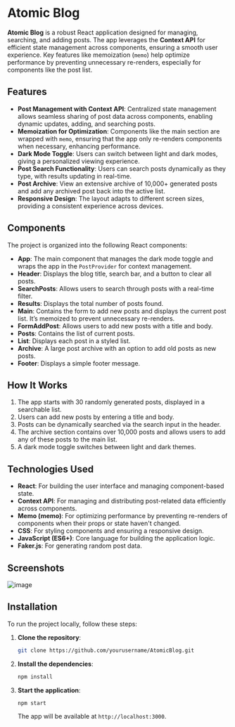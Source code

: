 # Atomic Blog

**Atomic Blog** is a robust React application designed for managing, searching, and adding posts. The app leverages the **Context API** for efficient state management across components, ensuring a smooth user experience. Key features like memoization (`memo`) help optimize performance by preventing unnecessary re-renders, especially for components like the post list.

## Features

- **Post Management with Context API**: Centralized state management allows seamless sharing of post data across components, enabling dynamic updates, adding, and searching posts.
- **Memoization for Optimization**: Components like the main section are wrapped with `memo`, ensuring that the app only re-renders components when necessary, enhancing performance.
- **Dark Mode Toggle**: Users can switch between light and dark modes, giving a personalized viewing experience.
- **Post Search Functionality**: Users can search posts dynamically as they type, with results updating in real-time.
- **Post Archive**: View an extensive archive of 10,000+ generated posts and add any archived post back into the active list.
- **Responsive Design**: The layout adapts to different screen sizes, providing a consistent experience across devices.

## Components

The project is organized into the following React components:

- **App**: The main component that manages the dark mode toggle and wraps the app in the `PostProvider` for context management.
- **Header**: Displays the blog title, search bar, and a button to clear all posts.
- **SearchPosts**: Allows users to search through posts with a real-time filter.
- **Results**: Displays the total number of posts found.
- **Main**: Contains the form to add new posts and displays the current post list. It’s memoized to prevent unnecessary re-renders.
- **FormAddPost**: Allows users to add new posts with a title and body.
- **Posts**: Contains the list of current posts.
- **List**: Displays each post in a styled list.
- **Archive**: A large post archive with an option to add old posts as new posts.
- **Footer**: Displays a simple footer message.

## How It Works

1. The app starts with 30 randomly generated posts, displayed in a searchable list.
2. Users can add new posts by entering a title and body.
3. Posts can be dynamically searched via the search input in the header.
4. The archive section contains over 10,000 posts and allows users to add any of these posts to the main list.
5. A dark mode toggle switches between light and dark themes.

## Technologies Used

- **React**: For building the user interface and managing component-based state.
- **Context API**: For managing and distributing post-related data efficiently across components.
- **Memo (memo)**: For optimizing performance by preventing re-renders of components when their props or state haven't changed.
- **CSS**: For styling components and ensuring a responsive design.
- **JavaScript (ES6+)**: Core language for building the application logic.
- **Faker.js**: For generating random post data.

## Screenshots

![image](https://github.com/user-attachments/assets/9afb56a9-eb3d-418e-b69a-f12f32aed263)

## Installation

To run the project locally, follow these steps:

1. **Clone the repository**:
   ```bash
   git clone https://github.com/yourusername/AtomicBlog.git
   ```
2. **Install the dependencies**:
   ```bash
   npm install
   ```
3. **Start the application**:
   ```bash
   npm start
   ```

   The app will be available at `http://localhost:3000`.
